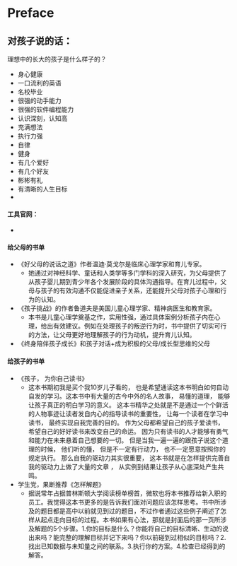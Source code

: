 # Preface

对孩子说的话：
- 

理想中的长大的孩子是什么样子的？
- 身心健康
- 一口流利的英语
- 名校毕业
- 很强的动手能力
- 很强的软件编程能力
- 认识深刻，认知高
- 充满想法
- 执行力强
- 自律
- 健身
- 有几个爱好
- 有几个好友
- 彬彬有礼
- 有清晰的人生目标
- 

#### 工具官网：
- 

#### 给父母的书单
- 《好父母的说话之道》作者温迪·莫戈尔是临床心理学家和育儿专家。
    - 她通过对神经科学、童话和人类学等多门学科的深入研究，为父母提供了从孩子婴儿期到青少年各个发展阶段的具体沟通指导。在育儿过程中，父母与孩子的有效沟通不仅能促进亲子关系，还能提升父母对孩子心理和行为的认知。
- 《孩子挑战》的作者鲁道夫是美国儿童心理学家、精神病医生和教育家。
    - 本书是儿童心理学奠基之作，实用性强，通过具体案例分析孩子内在心理，给出有效建议。例如在处理孩子的叛逆行为时，书中提供了切实可行的方法，让父母更好地理解孩子的行为动机，提升育儿认知。
- 《终身陪伴孩子成长》和孩子对话+成为积极的父母/成长型思维的父母


#### 给孩子的书单
- 《孩子， 为你自己读书》
    - 这本书期初我是买个我10岁儿子看的， 也是希望通读这本书明白如何自动自发的学习。这本书中有大量的古今中外的名人故事， 易懂的道理， 能够让孩子真正的明白学习的意义。 这本书精华之处就是不是通过一个个鲜活的人物事迹让读者发自内心的指导读书的重要性， 让每一个读者在学习中读书， 最终实现自我完善的目的。  作为父母都希望自己的孩子爱读书， 希望自己的好好读书来改变自己的命运。 因为只有读书的人才能够有勇气和能力在未来悬着自己想要的一切。 但是当我一遍一遍的跟孩子说这个道理的时候， 他们听的懂， 但是不一定有行动力， 也不一定愿意按照你的规定执行。 那么自我的驱动力其实很重要， 这本书就是在怎样提供完善自我的驱动力上做了大量的文章 ， 从实例到结果让孩子从心底深处产生共鸣。
- 学生党，果断推荐《怎样解题》
    - 据说常年占据普林斯顿大学阅读榜单榜首，微软也将本书推荐给新入职的员工。我觉得这本书更多的是告诉我们面对问题应该怎样思考。书中所涉及的题目都是高中以前就见到过的题目，不过作者通过这些例子阐述了怎样从起点走向目标的过程。本书如果有心法，那就是封面后的那一页所涉及解题的5个步骤。1.你的目标是什么？你能将自己的目标清晰、生动的说出来吗？能完整的理解目标并记下来吗？你以前碰到过相似的目标吗？2.找出已知数据与未知量之间的联系。3.执行你的方案。4.检查已经得到的解答。


